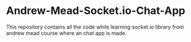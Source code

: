 # Andrew-Mead-Socket.io-Chat-App
This repository contains all the code while learning socket.io library from andrew mead course where an chat app is made.
